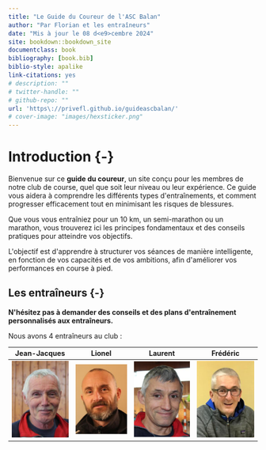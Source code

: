```yaml
--- 
title: "Le Guide du Coureur de l'ASC Balan"
author: "Par Florian et les entraîneurs"
date: "Mis à jour le 08 d<e9>cembre 2024"
site: bookdown::bookdown_site
documentclass: book
bibliography: [book.bib]
biblio-style: apalike
link-citations: yes
# description: ""
# twitter-handle: ""
# github-repo: ""
url: 'https\://privefl.github.io/guideascbalan/'
# cover-image: "images/hexsticker.png"
---
```




# Introduction {-}

Bienvenue sur ce **guide du coureur**, un site conçu pour les membres de notre club de course, quel que soit leur niveau ou leur expérience.
Ce guide vous aidera à comprendre les différents types d'entraînements, et comment progresser efficacement tout en minimisant les risques de blessures.

Que vous vous entraîniez pour un 10 km, un semi-marathon ou un marathon,
vous trouverez ici les principes fondamentaux et des conseils pratiques pour atteindre vos objectifs.

L'objectif est d'apprendre à structurer vos séances de manière intelligente,
en fonction de vos capacités et de vos ambitions, afin d'améliorer vos performances en course à pied.


## Les entraîneurs {-}

**N'hésitez pas à demander des conseils et des plans d'entraînement personnalisés aux entraîneurs.**

Nous avons 4 entraîneurs au club :

Jean-Jacques            |  Lionel                   | Laurent     |  Frédéric
:-------------------------:|:-------------------------:|:-------------------------:|:-------------------------:
![](photos/jean-jacques_berrard.png) | ![](photos/lionel_salmon.png) | ![](photos/laurent_rognard.png) | ![](photos/frederic_berlioz.png)

